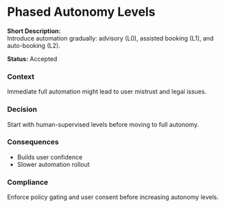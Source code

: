 # Phased Autonomy Levels

**Short Description:**  
Introduce automation gradually: advisory (L0), assisted booking (L1), and auto-booking (L2).

**Status:** Accepted

### Context
Immediate full automation might lead to user mistrust and legal issues.

### Decision
Start with human-supervised levels before moving to full autonomy.

### Consequences
- Builds user confidence
- Slower automation rollout

### Compliance
Enforce policy gating and user consent before increasing autonomy levels.


